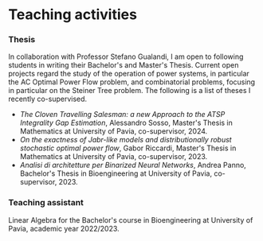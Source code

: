 # Teaching activities

### Thesis

In collaboration with Professor Stefano Gualandi, I am open to following students in writing their Bachelor's and Master's Thesis. Current open projects regard the study of the operation of power systems, in particular the AC Optimal Power Flow problem, and combinatorial problems, focusing in particular on the Steiner Tree problem. The following is a list of theses I recently co-supervised.

* *The Cloven Travelling Salesman: a new Approach to the ATSP Integrality Gap Estimation*, Alessandro Sosso, Master's Thesis in Mathematics at University of Pavia, co-supervisor, 2024.
* *On the exactness of Jabr-like models and distributionally robust stochastic optimal power flow*, Gabor Riccardi, Master's Thesis in Mathematics at University of Pavia, co-supervisor, 2023.
* *Analisi di architetture per Binarized Neural Networks*, Andrea Panno, Bachelor's Thesis in Bioengineering at University of Pavia, co-supervisor, 2023.


### Teaching assistant

Linear Algebra for the Bachelor's course in Bioengineering at University of Pavia, academic year 2022/2023.

